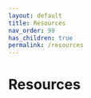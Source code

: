 ```yaml
---
layout: default
title: Resources
nav_order: 99
has_children: true
permalink: /resources
---
```


# Resources
